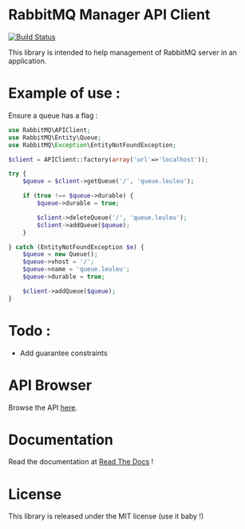 # RabbitMQ Manager API Client

[![Build Status](https://secure.travis-ci.org/alchemy-fr/RabbitMQ-Management-API-Client.png?branch=master)](https://travis-ci.org/alchemy-fr/RabbitMQ-Management-API-Client)

This library is intended to help management of RabbitMQ server in an application.

# Example of use :

Ensure a queue has a flag :

```php
use RabbitMQ\APIClient;
use RabbitMQ\Entity\Queue;
use RabbitMQ\Exception\EntityNotFoundException;

$client = APIClient::factory(array('url'=>'localhost'));

try {
    $queue = $client->getQueue('/', 'queue.leuleu');

    if (true !== $queue->durable) {
        $queue->durable = true;

        $client->deleteQueue('/', 'queue.leuleu');
        $client->addQueue($queue);
    }

} catch (EntityNotFoundException $e) {
    $queue = new Queue();
    $queue->vhost = '/';
    $queue->name = 'queue.leuleu';
    $queue->durable = true;

    $client->addQueue($queue);
}
```

# Todo :

 - Add guarantee constraints

# API Browser

Browse the API [here](https://rabbitmq-management-api-client.readthedocs.org/en/latest/_static/API/).

# Documentation

Read the documentation at [Read The Docs](https://rabbitmq-management-api-client.readthedocs.org) !

# License

This library is released under the MIT license (use it baby !)



